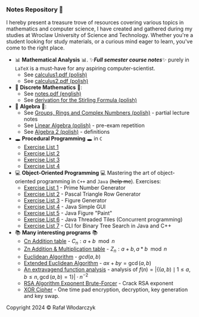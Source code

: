 ### Notes Repository 🚀
I hereby present a treasure trove of resources covering various topics in mathematics and computer science, I have created and gathered during my studies at Wroclaw University of Science and Technology. Whether you're a student looking for study materials, or a curious mind eager to learn, you've come to the right place.

- 📊 **Mathematical Analysis** 📊. ✨***Full semester course notes***✨ purely in `LaTeX` is a must-have for any aspiring computer-scientist. 
    - See [calculus1.pdf (polish)](https://github.com/Rafisto/uni/raw/master/analiza1/calculus.pdf)
    - See [calculus2.pdf (polish)](https://github.com/Rafisto/uni/raw/master/analiza2/calculus2.pdf)
- 🥶 **Discrete Mathematics** 🥶:
    - See [notes.pdf (english)](https://github.com/Rafisto/uni/blob/master/dyskretna/notes.pdf)
    - See [derivation for the Stirling Formula (polish)](https://github.com/Rafisto/uni/blob/master/dyskretna/wzor-stirlinga.pdf)
- 🤔 **Algebra** 🤔:
    - See [Groups, Rings and Complex Numbners (polish)](https://github.com/Rafisto/uni/blob/master/algebra/wyklad.pdf) - partial lecture notes
    - See [Linear Algebra (polish)](https://github.com/Rafisto/uni/blob/master/algebra/kolokwium-2-tematy.md) - pre-exam repetition
    - See [Algebra 2 (polish)](https://github.com/Rafisto/uni/blob/master/algebra2/notes.md) - definitions
- 🕳 **Procedural Programming** 🕳 in `C`
    - [Exercise List 1](https://github.com/Rafisto/uni/tree/master/wip/lab1/)
    - [Exercise List 2](https://github.com/Rafisto/uni/tree/master/wip/lab2/)
    - [Exercise List 3](https://github.com/Rafisto/uni/tree/master/wip/lab3/)
    - [Exercise List 4](https://github.com/Rafisto/uni/tree/master/wip/lab4/)
- 💻 **Object-Oriented Programming** 💻
    Mastering the art of object-oriented programming in `C++` and `Java` (~~help me~~). Exercises:
    - [Exercise List 1](https://github.com/Rafisto/uni/tree/master/oop/lab1/) - Prime Number Generator
    - [Exercise List 2](https://github.com/Rafisto/uni/tree/master/oop/lab2/) - Pascal Triangle Row Generator
    - [Exercise List 3](https://github.com/Rafisto/uni/tree/master/oop/lab3/) - Figure Generator
    - [Exercise List 4](https://github.com/Rafisto/uni/tree/master/oop/lab4/) - Java Simple GUI
    - [Exercise List 5](https://github.com/Rafisto/uni/tree/master/oop/lab5/) - Java Figure "Paint"
    - [Exercise List 6](https://github.com/Rafisto/uni/tree/master/oop/lab6/) - Java Threaded Tiles (Concurrent programming)
    - [Exercise List 7](https://github.com/Rafisto/uni/tree/master/oop/lab7/) - CLI for Binary Tree Search in Java and C++ 
- 📚 **Many interesting programs** 📚
    - [Cn Addition table](https://github.com/Rafisto/uni/blob/master/algebra/programy/zadanie24-c.py) - $C_n: a + b \mod n$
    - [Zn Addition & Multiplication table](https://github.com/Rafisto/uni/blob/master/algebra/programy/zadanie24.py) - $Z_n: a + b, a * b \mod n$
    - [Euclidean Algorithm](https://github.com/Rafisto/uni/blob/master/algebra/programy/zadanie39.py) - $gcd(a, b)$
    - [Extended Euclidean Algorithm](https://github.com/Rafisto/uni/blob/master/algebra/programy/zadanie40.py) - $ax + by = \gcd(a, b)$
    - [An extravagend function analysis](https://github.com/Rafisto/uni/blob/master/algebra/programy/zadanie49.py) - analysis of $f(n)=\left|\{(a,b) \mid 1 \leq a,b \leq n, \gcd(a,b)=1\}\right| \cdot n^{-2}$
    - [RSA Algorithm Exponent Brute-Forcer](https://github.com/Rafisto/uni/blob/master/algebra2/rsa34.py) - Crack RSA exponent
    - [XOR Cipher](https://github.com/Rafisto/uni/blob/master/logika/programy/xorcipher.py) - One time pad encryption, decryption, key generation and key swap.

Copyright 2024 © Rafał Włodarczyk
